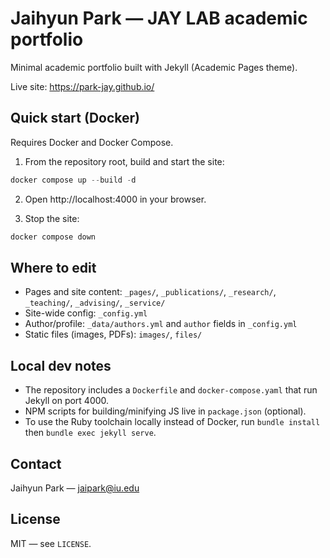 # Jaihyun Park — JAY LAB academic portfolio

Minimal academic portfolio built with Jekyll (Academic Pages theme).

Live site: https://park-jay.github.io/

## Quick start (Docker)

Requires Docker and Docker Compose.

1. From the repository root, build and start the site:

```powershell
docker compose up --build -d
```

2. Open http://localhost:4000 in your browser.

3. Stop the site:

```powershell
docker compose down
```

## Where to edit

- Pages and site content: `_pages/`, `_publications/`, `_research/`, `_teaching/`, `_advising/`, `_service/`
- Site-wide config: `_config.yml`
- Author/profile: `_data/authors.yml` and `author` fields in `_config.yml`
- Static files (images, PDFs): `images/`, `files/`

## Local dev notes

- The repository includes a `Dockerfile` and `docker-compose.yaml` that run Jekyll on port 4000.
- NPM scripts for building/minifying JS live in `package.json` (optional).
- To use the Ruby toolchain locally instead of Docker, run `bundle install` then `bundle exec jekyll serve`.

## Contact

Jaihyun Park — jaipark@iu.edu

## License

MIT — see `LICENSE`.

